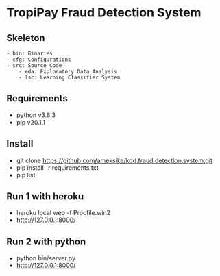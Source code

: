 # TropiPay Fraud Detection System 

## Skeleton 

```plain
- bin: Binaries
- cfg: Configurations
- src: Source Code
    - eda: Exploratory Data Analysis
    - lsc: Learning Classifier System
```

## Requirements 
- python v3.8.3
- pip v20.1.1

## Install
- git clone https://github.com/ameksike/kdd.fraud.detection.system.git
- pip install -r requirements.txt
- pip list

## Run 1 with heroku
- heroku local web -f Procfile.win2
- http://127.0.0.1:8000/

## Run 2 with python
- python bin/server.py 
- http://127.0.0.1:8000/